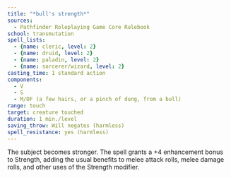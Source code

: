 ```yaml
---
title: "*bull's strength*"
sources:
  - Pathfinder Roleplaying Game Core Rulebook
school: transmutation
spell_lists:
  - {name: cleric, level: 2}
  - {name: druid, level: 2}
  - {name: paladin, level: 2}
  - {name: sorcerer/wizard, level: 2}
casting_time: 1 standard action
components:
  - V
  - S
  - M/DF (a few hairs, or a pinch of dung, from a bull)
range: touch
target: creature touched
duration: 1 min./level
saving_throw: Will negates (harmless)
spell_resistance: yes (harmless)
---
```


The subject becomes stronger. The spell grants a +4 enhancement bonus to Strength, adding the usual benefits to melee attack rolls, melee damage rolls, and other uses of the Strength modifier.

